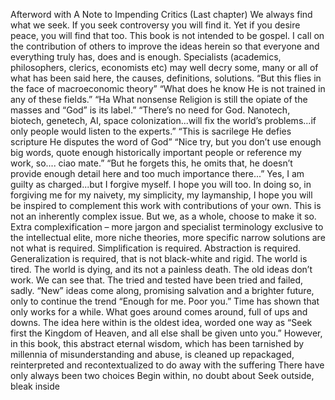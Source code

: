 Afterword with A Note to Impending Critics  (Last chapter)  We always find what we seek.   If you seek controversy you will find it. Yet if you desire peace, you will find that too.  This book is not intended to be gospel.   I call on the contribution of others to improve the ideas herein so that everyone and everything truly has, does and is enough.  Specialists (academics, philosophers, clerics, economists etc) may well decry some, many or all of what has been said here, the causes, definitions, solutions.  “But this flies in the face of macroeconomic theory” “What does he know He is not trained in any of these fields.” “Ha What nonsense Religion is still the opiate of the masses and “God” is its label.” “There’s no need for God. Nanotech, biotech, genetech, AI, space colonization...will fix the world’s problems...if only people would listen to the experts.” “This is sacrilege He defies scripture He disputes the word of God” “Nice try, but you don’t use enough big words, quote enough historically important people or reference my work, so.... ciao mate.” “But he forgets this, he omits that, he doesn’t provide enough detail here and too much importance there...”  Yes, I am guilty as charged...but I forgive myself. I hope you will too. In doing so, in forgiving me for my naivety, my simplicity, my laymanship, I hope you will be inspired to complement this work with contributions of your own.    This is not an inherently complex issue. But we, as a whole, choose to make it so. Extra complexification – more jargon and specialist terminology exclusive to the intellectual elite, more niche theories, more specific narrow solutions are not what is required. Simplification is required. Abstraction is required. Generalization is required, that is not black-white and rigid.  The world is tired. The world is dying, and its not a painless death. The old ideas don’t work. We can see that. The tried and tested have been tried and failed, sadly. “New” ideas come along, promising salvation and a brighter future, only to continue the trend “Enough for me. Poor you.” Time has shown that only works for a while. What goes around comes around, full of ups and downs.  The idea here within is the oldest idea, worded one way as “Seek first the Kingdom of Heaven, and all else shall be given unto you.”  However, in this book, this abstract eternal wisdom, which has been tarnished by millennia of misunderstanding and abuse, is cleaned up repackaged, reinterpreted and recontextualized to do away with the suffering  There have only always been two choices Begin within, no doubt about  Seek outside, bleak inside 
